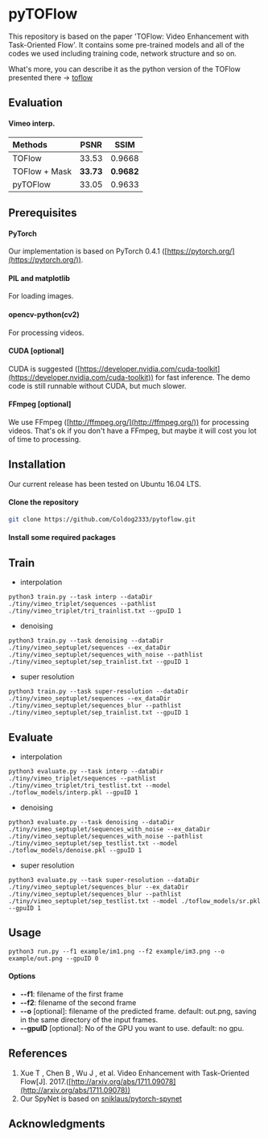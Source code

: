 # pyTOFlow

This repository is based on the paper 'TOFlow: Video Enhancement with Task-Oriented Flow'. It contains some pre-trained models and all of the codes we used including training code, network structure and so on.


What's more, you can describe it as the python version of the TOFlow presented there ->  [toflow](https://github.com/anchen1011/toflow)

## Evaluation

#### Vimeo interp.
| Methods | PSNR | SSIM |
| :-- | -- | -- |
| TOFlow | 33.53 | 0.9668 |
| TOFlow + Mask | **33.73** | **0.9682** |
| pyTOFlow | 33.05 | 0.9633 |

## Prerequisites

#### PyTorch

  Our implementation is based on PyTorch 0.4.1 ([https://pytorch.org/](https://pytorch.org/)).

#### PIL and matplotlib

  For loading images.

#### opencv-python(cv2)

  For processing videos.

#### CUDA [optional]

  CUDA is suggested ([https://developer.nvidia.com/cuda-toolkit](https://developer.nvidia.com/cuda-toolkit)) for fast inference. The demo code is still runnable without CUDA, but much slower.

#### FFmpeg [optional]

  We use FFmpeg ([http://ffmpeg.org/](http://ffmpeg.org/)) for processing videos. That's ok if you don't have a FFmpeg, but maybe it will cost you lot of time to processing.


## Installation

Our current release has been tested on Ubuntu 16.04 LTS.

#### Clone the repository

```sh
git clone https://github.com/Coldog2333/pytoflow.git
```
#### Install some required packages


## Train
+ interpolation
```
python3 train.py --task interp --dataDir ./tiny/vimeo_triplet/sequences --pathlist ./tiny/vimeo_triplet/tri_trainlist.txt --gpuID 1
```

+ denoising
```
python3 train.py --task denoising --dataDir ./tiny/vimeo_septuplet/sequences --ex_dataDir ./tiny/vimeo_septuplet/sequences_with_noise --pathlist ./tiny/vimeo_septuplet/sep_trainlist.txt --gpuID 1
```

+ super resolution
```
python3 train.py --task super-resolution --dataDir ./tiny/vimeo_septuplet/sequences --ex_dataDir ./tiny/vimeo_septuplet/sequences_blur --pathlist ./tiny/vimeo_septuplet/sep_trainlist.txt --gpuID 1
```

## Evaluate
+ interpolation
```
python3 evaluate.py --task interp --dataDir ./tiny/vimeo_triplet/sequences --pathlist ./tiny/vimeo_triplet/tri_testlist.txt --model ./toflow_models/interp.pkl --gpuID 1
```

+ denoising
```
python3 evaluate.py --task denoising --dataDir ./tiny/vimeo_septuplet/sequences_with_noise --ex_dataDir ./tiny/vimeo_septuplet/sequences_with_noise --pathlist ./tiny/vimeo_septuplet/sep_testlist.txt --model ./toflow_models/denoise.pkl --gpuID 1
```

+ super resolution
```
python3 evaluate.py --task super-resolution --dataDir ./tiny/vimeo_septuplet/sequences_blur --ex_dataDir ./tiny/vimeo_septuplet/sequences_blur --pathlist ./tiny/vimeo_septuplet/sep_testlist.txt --model ./toflow_models/sr.pkl --gpuID 1
```
## Usage

```
python3 run.py --f1 example/im1.png --f2 example/im3.png --o example/out.png --gpuID 0
``` 

#### Options

+ **--f1**: filename of the first frame
+ **--f2**: filename of the second frame
+ **--o** [optional]: filename of the predicted frame. default: out.png, saving in the same directory of the input frames.
+ **--gpuID** [optional]: No of the GPU you want to use. default: no gpu.


## References

1. Xue T , Chen B , Wu J , et al. Video Enhancement with Task-Oriented Flow[J]. 2017.([http://arxiv.org/abs/1711.09078](http://arxiv.org/abs/1711.09078))
2. Our SpyNet is based on [sniklaus/pytorch-spynet](https://github.com/sniklaus/pytorch-spynet)


## Acknowledgments
